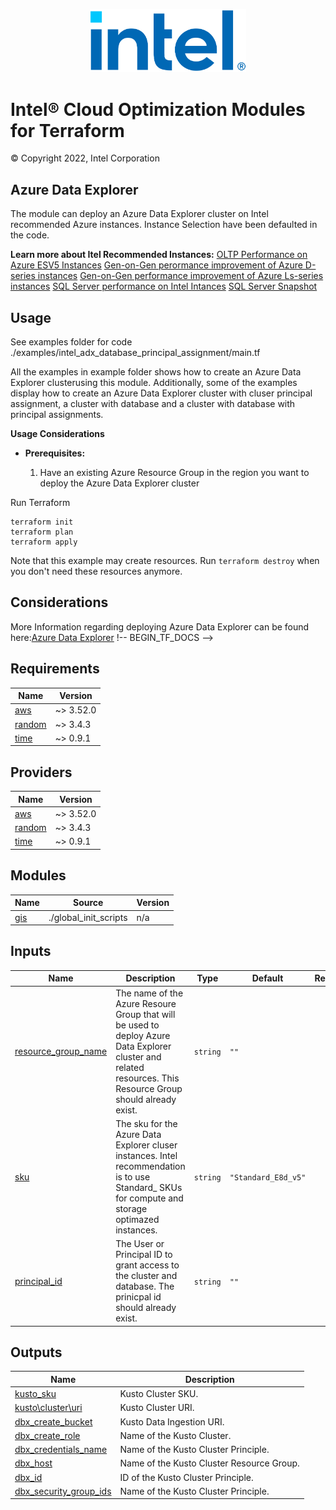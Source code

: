 

<p align="center">
  <img src="./images/logo-classicblue-800px.png" alt="Intel Logo" width="250"/>
</p>

# Intel® Cloud Optimization Modules for Terraform

© Copyright 2022, Intel Corporation

## Azure Data Explorer
The module can deploy an Azure Data Explorer cluster on Intel recommended Azure instances. Instance Selection have been defaulted in the code.

**Learn more about Itel Recommended Instances:**
[OLTP Performance on Azure ESV5 Instances](https://www.intel.com/content/www/us/en/partner/workload/microsoft/sql-server-oltp-azure-esv5-benchmark.html)
[Gen-on-Gen perormance improvement of Azure D-series instances](https://www.intel.com/content/www/us/en/partner/workload/microsoft/azure-dv4-vms-outperform-dv3-benchmark.html)
[Gen-on-Gen performance improvement of Azure Ls-series instances](https://www.intel.com/content/www/us/en/partner/workload/microsoft/data-analytics-azure-lsv3-vs-lsv1-benchmark.html)
[SQL Server performance on Intel Intances](https://www.intel.com/content/www/us/en/partner/workload/microsoft/sql-analysis-127-faster-on-azure-benchmark.html)
[SQL Server Snapshot](https://www.intel.com/content/www/us/en/partner/workload/microsoft/msft-sql-server-snapshot.html)

## Usage

See examples folder for code ./examples/intel_adx_database_principal_assignment/main.tf

All the examples in example folder shows how to create an Azure Data Explorer clusterusing this module. Additionally, some of the examples display how to create an Azure Data Explorer cluster with cluser principal assignment, a cluster with database and a cluster with database with principal assignments.

**Usage Considerations**

<p>

* **Prerequisites:**

  1. Have an existing Azure Resource Group in the region you want to deploy the Azure Data Explorer cluster 

Run Terraform

```hcl
terraform init  
terraform plan
terraform apply

```

Note that this example may create resources. Run `terraform destroy` when you don't need these resources anymore.

## Considerations  
More Information regarding deploying Azure Data Explorer can be found here:[Azure Data Explorer](https://registry.terraform.io/providers/hashicorp/azurerm/latest/docs/resources/kusto_database_principal_assignment#attributes-reference)
!-- BEGIN_TF_DOCS -->
## Requirements

| Name | Version |
|------|---------|
| <a name="requirement_azurerm"></a> [aws](#requirement\_aws) | ~> 3.52.0 |
| <a name="requirement_random"></a> [random](#requirement\_random) | ~> 3.4.3 |
| <a name="requirement_time"></a> [time](#requirement\_time) | ~> 0.9.1 |

## Providers

| Name | Version |
|------|---------|
| <a name="requirement_azurerm"></a> [aws](#requirement\_aws) | ~> 3.52.0 |
| <a name="provider_random"></a> [random](#provider\_random) | ~> 3.4.3 |
| <a name="provider_time"></a> [time](#provider\_time) | ~> 0.9.1 |

## Modules

| Name | Source | Version |
|------|--------|---------|
| <a name="module_gis"></a> [gis](#module\_gis) | ./global_init_scripts | n/a |

## Inputs

| Name | Description | Type | Default | Required |
|------|-------------|------|---------|:--------:|
| <a name="input_resource_group_name"></a> [resource\_group\_name](#input\_resource\_group\_name\_arn) | The name of the Azure Resoure Group that will be used to deploy Azure Data Explorer cluster and related resources. This Resource Group should already exist. | `string` | `""` | Yes |
| <a name="sku"></a> [sku](#input\_sku) | The sku for the Azure Data Explorer cluser instances. Intel recommendation is to use Standard_ SKUs for compute and storage optimazed instances. | `string` | `"Standard_E8d_v5"` | Yes |
| <a name="input_principal_id"></a> [principal\_id](#input\_principal\_id) | The User or Principal ID to grant access to the cluster and database. The prinicpal id should already exist. | `string` | `""` | Yes |
## Outputs

| Name | Description |
|------|-------------|
| <a name="output_kusto_sku"></a> [kusto\_sku](#output\_kusto\_sku) | Kusto Cluster SKU. |
| <a name="output_kusto_cluster_uri"></a> [kusto\cluster\uri](#output\_kusto\_cluster\_uri) | Kusto Cluster URI. |
| <a name="output_kusto_cluster_data_ingestion_uri"></a> [dbx\_create\_bucket](#output\_dbx\_create\_bucket) | Kusto Data Ingestion URI. |
| <a name="output_kusto_cluster_name"></a> [dbx\_create\_role](#output\_dbx\_create\_role) | Name of the Kusto Cluster. |
| <a name="output_kusto_cluster_principal_name"></a> [dbx\_credentials\_name](#output\_dbx\_credentials\_name) | Name of the Kusto Cluster Principle. |
| <a name="output_kusto_rg_name"></a> [dbx\_host](#output\_dbx\_host) | Name of the Kusto Cluster Resource Group. |
| <a name="output_kusto_tenant_id"></a> [dbx\_id](#output\_dbx\_id) | ID of the Kusto Cluster Principle. |
| <a name="output_kusto_tenant_name"></a> [dbx\_security\_group\_ids](#output\_dbx\_security\_group\_ids) | Name of the Kusto Cluster Principle. |
<!-- END_TF_DOCS -->